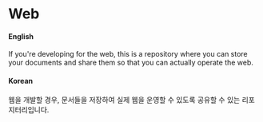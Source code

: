 # Web

#### English
If you're developing for the web, this is a repository where you can store your documents and share them so that you can actually operate the web.

#### Korean
웹을 개발할 경우, 문서들을 저장하여 실제 웹을 운영할 수 있도록 공유할 수 있는 리포지터리입니다. 

